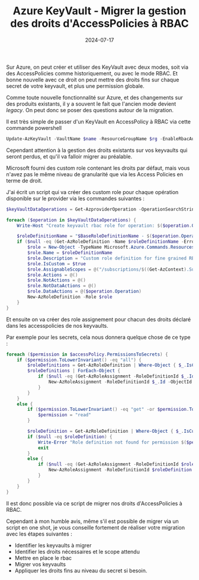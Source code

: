 ﻿---
layout: post
title: Azure KeyVault - Migrer la gestion des droits d'AccessPolicies à RBAC
date: 2024-07-17
categories: [ "Azure", "KeyVault" ]
githubcommentIdtoreplace: 
---

Sur Azure, on peut créer et utiliser des KeyVault avec deux modes, soit via des AccessPolicies comme historiquement, ou avec le mode RBAC. Et bonne nouvelle avec ce droit on peut mettre des droits fins sur chaque secret de votre keyvault, et plus une permission globale.

Comme toute nouvelle fonctionnalité sur Azure, et des changements sur des produits existants, il y a souvent le fait que l'ancien mode devient _legacy_. On peut donc se poser des questions autour de la migration.

Il est très simple de passer d'un KeyVault en AccessPolicy à RBAC via cette commande powershell

```powershell
Update-AzKeyVault -VaultName $name -ResourceGroupName $rg -EnableRbacAuthorization $true 
```

Cependant attention à la gestion des droits existants sur vos keyvaults qui seront perdus, et qu'il va falloir migrer au préalable.

Microsoft fourni des custom role contenant les droits par défaut, mais vous n'avez pas le même niveau de granularité que via les Access Policies en terme de droit.

J'ai écrit un script qui va créer des custom role pour chaque opération disponible sur le provider via les commandes suivantes :

```powershell
$keyVaultDataOperations = Get-AzproviderOperation -OperationSearchString 'Microsoft.keyvault/vaults/*' | Where { $_.IsDataAction } 

foreach ($operation in $keyVaultDataOperations) {
    Write-Host "Create keyvault rbac role for operation: $($operation.Operation)"

    $roleDefinitionName = "$BaseRoleDefinitionName - $($operation.OperationName)"
    if ($null -eq (Get-AzRoleDefinition -Name $roleDefinitionName -ErrorAction SilentlyContinue)) {
        $role = New-Object -TypeName Microsoft.Azure.Commands.Resources.Models.Authorization.PSRoleDefinition 
        $role.Name = $roleDefinitionName
        $role.Description = "Custom role definition for fine grained RBAC KeyVault operation $($operation.Operation) - $($operation.Description)"
        $role.IsCustom = $true
        $role.AssignableScopes = @("/subscriptions/$((Get-AzContext).Subscription.Id)")
        $role.Actions = @()
        $role.NotActions = @()
        $role.NotDataActions = @()
        $role.DataActions = @($operation.Operation)
        New-AzRoleDefinition -Role $role
    } 
}
```

Et ensuite on va créer des role assignement pour chacun des droits déclaré dans les accesspolicies de nos keyvaults.

Par exemple pour les secrets, cela nous donnera quelque chose de ce type :

```powershell
foreach ($permission in $accessPolicy.PermissionsToSecrets) {
    if ($permission.ToLowerInvariant() -eq "all") {
        $roleDefinitions = Get-AzRoleDefinition | Where-Object { $_.IsCustom -and $_.Description.ToLowerInvariant().Contains('microsoft.keyvault/vaults/secrets') }
        $roleDefinitions | ForEach-Object { 
            if ($null -eq (Get-AzRoleAssignment -RoleDefinitionId $_.Id -ObjectId $accessPolicy.ObjectId -Scope $vault.ResourceId -ErrorAction SilentlyContinue)) {
                New-AzRoleAssignment -RoleDefinitionId $_.Id -ObjectId $accessPolicy.ObjectId -Scope $vault.ResourceId
            }
        }
    }
    else {
        if ($permission.ToLowerInvariant() -eq "get" -or $permission.ToLowerInvariant() -eq "list") {
            $permission = "read"
        }

        $roleDefinition = Get-AzRoleDefinition | Where-Object { $_.IsCustom -and $_.Description.ToLowerInvariant().Contains("microsoft.keyvault/vaults/secrets/$($permission.ToLowerInvariant())") }
        if ($null -eq $roleDefinition) {
            Write-Error "Role definition not found for permission $($permission)"
            exit
        }
        else {
            if ($null -eq (Get-AzRoleAssignment -RoleDefinitionId $roleDefinition.Id -ObjectId $accessPolicy.ObjectId -Scope $vault.ResourceId -ErrorAction SilentlyContinue)) {
                New-AzRoleAssignment -RoleDefinitionId $roleDefinition.Id -ObjectId $accessPolicy.ObjectId -Scope $vault.ResourceId
            }
        }
    }
}
```

Il est donc possible via ce script de migrer nos droits d'AccessPolicies à RBAC.

Cependant à mon humble avis, même s'il est possible de migrer via un script en one shot, je vous conseille fortement de réaliser votre migration avec les étapes suivantes :

- Identifier les keyvaults à migrer
- Identifier les droits nécessaires et le scope attendu
- Mettre en place le rbac
- Migrer vos keyvaults
- Appliquer les droits fins au niveau du secret si besoin.

